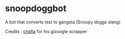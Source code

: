 # snoopdoggbot
A bot that converts text to gangsta 
(Snoopy doggs slang)




Credits :
[chafla](https://github.com/chafla) for his gizoogle scrapper
